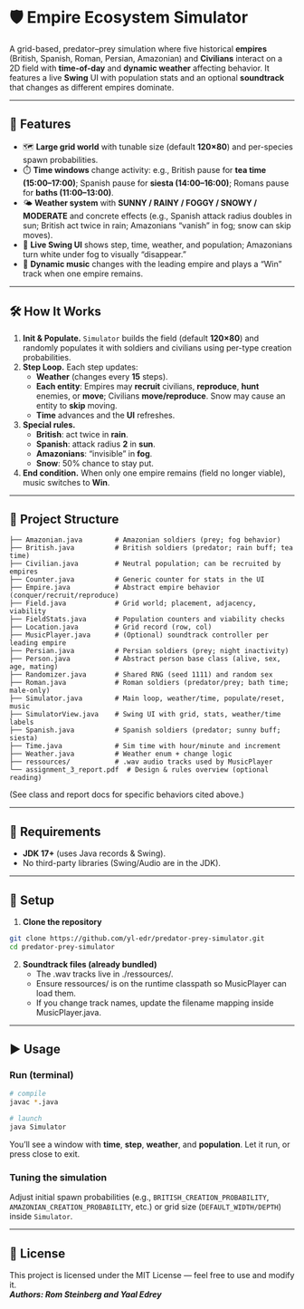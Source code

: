 # 🛡️ Empire Ecosystem Simulator

A grid-based, predator–prey simulation where five historical **empires** (British, Spanish, Roman, Persian, Amazonian) and **Civilians** interact on a 2D field with **time-of-day** and **dynamic weather** affecting behavior. It features a live **Swing** UI with population stats and an optional **soundtrack** that changes as different empires dominate. 

---

## 🚀 Features

* 🗺️ **Large grid world** with tunable size (default **120×80**) and per-species spawn probabilities. 
* ⏱️ **Time windows** change activity: e.g., British pause for **tea time (15:00–17:00)**; Spanish pause for **siesta (14:00–16:00)**; Romans pause for **baths (11:00–13:00)**.   
* 🌤️ **Weather system** with **SUNNY / RAINY / FOGGY / SNOWY / MODERATE** and concrete effects (e.g., Spanish attack radius doubles in sun; British act twice in rain; Amazonians “vanish” in fog; snow can skip moves).   
* 🎨 **Live Swing UI** shows step, time, weather, and population; Amazonians turn white under fog to visually “disappear.”  
* 🎵 **Dynamic music** changes with the leading empire and plays a “Win” track when one empire remains.

---

## 🛠️ How It Works

1. **Init & Populate.** `Simulator` builds the field (default **120×80**) and randomly populates it with soldiers and civilians using per-type creation probabilities.  
2. **Step Loop.** Each step updates:
   * **Weather** (changes every **15** steps).
   * **Each entity**: Empires may **recruit** civilians, **reproduce**, **hunt** enemies, or **move**; Civilians **move/reproduce**. Snow may cause an entity to **skip** moving.   
   * **Time** advances and the **UI** refreshes.
3. **Special rules.**
   * **British**: act twice in **rain**.
   * **Spanish**: attack radius **2** in **sun**.
   * **Amazonians**: “invisible” in **fog**.
   * **Snow**: 50% chance to stay put.    
5. **End condition.** When only one empire remains (field no longer viable), music switches to **Win**. 

---

## 📁 Project Structure

```
├── Amazonian.java        # Amazonian soldiers (prey; fog behavior) 
├── British.java          # British soldiers (predator; rain buff; tea time) 
├── Civilian.java         # Neutral population; can be recruited by empires
├── Counter.java          # Generic counter for stats in the UI
├── Empire.java           # Abstract empire behavior (conquer/recruit/reproduce) 
├── Field.java            # Grid world; placement, adjacency, viability
├── FieldStats.java       # Population counters and viability checks
├── Location.java         # Grid record (row, col)
├── MusicPlayer.java      # (Optional) soundtrack controller per leading empire
├── Persian.java          # Persian soldiers (prey; night inactivity)
├── Person.java           # Abstract person base class (alive, sex, age, mating)
├── Randomizer.java       # Shared RNG (seed 1111) and random sex
├── Roman.java            # Roman soldiers (predator/prey; bath time; male-only)
├── Simulator.java        # Main loop, weather/time, populate/reset, music
├── SimulatorView.java    # Swing UI with grid, stats, weather/time labels
├── Spanish.java          # Spanish soldiers (predator; sunny buff; siesta)
├── Time.java             # Sim time with hour/minute and increment
├── Weather.java          # Weather enum + change logic
├── ressources/           # .wav audio tracks used by MusicPlayer
└── assignment_3_report.pdf  # Design & rules overview (optional reading)
```

(See class and report docs for specific behaviors cited above.)   

---

## 🔧 Requirements

* **JDK 17+** (uses Java records & Swing).
* No third-party libraries (Swing/Audio are in the JDK).

---

## 🔑 Setup

1. **Clone the repository**

```bash
git clone https://github.com/yl-edr/predator-prey-simulator.git
cd predator-prey-simulator
```

2. **Soundtrack files (already bundled)**
   * The .wav tracks live in ./ressources/.
   * Ensure ressources/ is on the runtime classpath so MusicPlayer can load them.
   * If you change track names, update the filename mapping inside MusicPlayer.java.

---

## ▶️ Usage

### Run (terminal)

```bash
# compile
javac *.java

# launch
java Simulator
```

You’ll see a window with **time**, **step**, **weather**, and **population**. Let it run, or press close to exit. 

### Tuning the simulation

Adjust initial spawn probabilities (e.g., `BRITISH_CREATION_PROBABILITY`, `AMAZONIAN_CREATION_PROBABILITY`, etc.) or grid size (`DEFAULT_WIDTH/DEPTH`) inside `Simulator`. 

---

## 📜 License

This project is licensed under the MIT License — feel free to use and modify it. \
***Authors: Rom Steinberg and Yaal Edrey***
